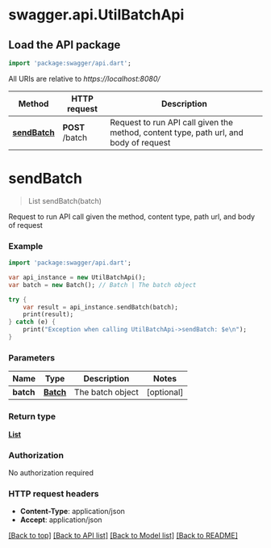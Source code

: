 # swagger.api.UtilBatchApi

## Load the API package
```dart
import 'package:swagger/api.dart';
```

All URIs are relative to *https://localhost:8080/*

Method | HTTP request | Description
------------- | ------------- | -------------
[**sendBatch**](UtilBatchApi.md#sendBatch) | **POST** /batch | Request to run API call given the method, content type, path url, and body of request


# **sendBatch**
> List<BatchReturn> sendBatch(batch)

Request to run API call given the method, content type, path url, and body of request

### Example 
```dart
import 'package:swagger/api.dart';

var api_instance = new UtilBatchApi();
var batch = new Batch(); // Batch | The batch object

try { 
    var result = api_instance.sendBatch(batch);
    print(result);
} catch (e) {
    print("Exception when calling UtilBatchApi->sendBatch: $e\n");
}
```

### Parameters

Name | Type | Description  | Notes
------------- | ------------- | ------------- | -------------
 **batch** | [**Batch**](Batch.md)| The batch object | [optional] 

### Return type

[**List<BatchReturn>**](BatchReturn.md)

### Authorization

No authorization required

### HTTP request headers

 - **Content-Type**: application/json
 - **Accept**: application/json

[[Back to top]](#) [[Back to API list]](../README.md#documentation-for-api-endpoints) [[Back to Model list]](../README.md#documentation-for-models) [[Back to README]](../README.md)

